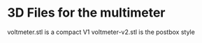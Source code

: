 # 3D Files for the multimeter 
voltmeter.stl is a compact V1
voltmeter-v2.stl is the postbox style

